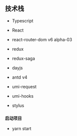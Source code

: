 ## 技术栈

* Typescript

* React
* react-router-dom v6 alpha-03
* redux
* redux-saga

* dayjs
* antd v4
* umi-request
* umi-hooks

* stylus


### `启动项目`
* yarn start
